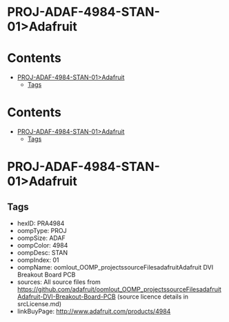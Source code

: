 
PROJ-ADAF-4984-STAN-01>Adafruit
===============================

Contents
========

* [PROJ-ADAF-4984-STAN-01>Adafruit](#proj-adaf-4984-stan-01adafruit)
	* [Tags](#tags)

Contents
========

* [PROJ-ADAF-4984-STAN-01>Adafruit](#proj-adaf-4984-stan-01adafruit)
	* [Tags](#tags)

# PROJ-ADAF-4984-STAN-01>Adafruit

## Tags

- hexID: PRA4984
- oompType: PROJ
- oompSize: ADAF
- oompColor: 4984
- oompDesc: STAN
- oompIndex: 01
- oompName: oomlout_OOMP_projectssourceFilesadafruitAdafruit DVI Breakout Board PCB
- sources: All source files from https://github.com/adafruit/oomlout_OOMP_projectssourceFilesadafruitAdafruit-DVI-Breakout-Board-PCB (source licence details in srcLicense.md)
- linkBuyPage: http://www.adafruit.com/products/4984
